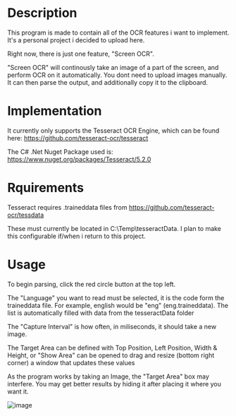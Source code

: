 # Description
This program is made to contain all of the OCR features i want to implement. It's a personal project i decided to upload here.

Right now, there is just one feature, "Screen OCR".

"Screen OCR" will continously take an image of a part of the screen, and perform OCR on it automatically. You dont need to upload images manually.
It can then parse the output, and additionally copy it to the clipboard.

# Implementation
It currently only supports the Tesseract OCR Engine, which can be found here: https://github.com/tesseract-ocr/tesseract

The C# .Net Nuget Package used is: https://www.nuget.org/packages/Tesseract/5.2.0

# Rquirements
Tesseract requires .traineddata files from https://github.com/tesseract-ocr/tessdata

These must currently be located in C:\Temp\tesseractData\. I plan to make this configurable if/when i return to this project.

# Usage
To begin parsing, click the red circle button at the top left.

The "Language" you want to read must be selected, it is the code form the traineddata file. For example, english would be "eng" (eng.traineddata). 
The list is automatically filled with data from the tesseractData folder

The "Capture Interval" is how often, in miliseconds, it should take a new image.

The Target Area can be defined with Top Position, Left Position, Width & Height, or "Show Area" can be opened to drag and resize (bottom right corner) a window that updates these values

As the program works by taking an Image, the "Target Area" box may interfere. You may get better results by hiding it after placing it where you want it.

![image](https://github.com/Pawaox/PawaoxOCR/assets/810291/e1aa7f88-b0a9-47c0-84ec-e69103860f41)

